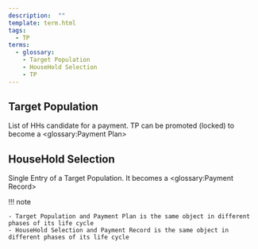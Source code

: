 ```yaml
---
description:  ""
template: term.html
tags:
  - TP
terms:
  - glossary:
    - Target Population
    - HouseHold Selection
    - TP
---
```


## Target Population

List of HHs candidate for a payment. TP can be promoted (locked) to become a <glossary:Payment Plan>


## HouseHold Selection

Single Entry of a Target Population. It becomes a <glossary:Payment Record>


!!! note
    
    - Target Population and Payment Plan is the same object in different phases of its life cycle
    - HouseHold Selection and Payment Record is the same object in different phases of its life cycle
